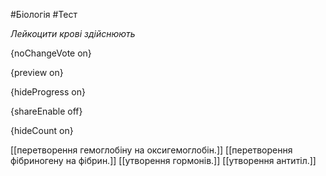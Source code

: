 #Біологія #Тест

*Лейкоцити крові здійснюють*

{noChangeVote on}

{preview on}

{hideProgress on}

{shareEnable off}

{hideCount on}

[[перетворення гемоглобіну на оксигемоглобін.]]
[[перетворення фібриногену на фібрин.]]
[[утворення гормонів.]]
[[утворення антитіл.]]
